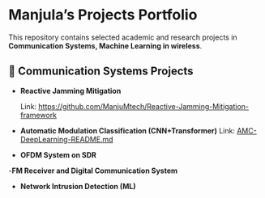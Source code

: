 # Manjula’s Projects Portfolio

This repository contains selected academic and research projects in **Communication Systems, Machine Learning in wireless**.  


## 📡 Communication Systems Projects
- **Reactive Jamming Mitigation**

  Link: https://github.com/ManjuMtech/Reactive-Jamming-Mitigation-framework 


- **Automatic Modulation Classification (CNN+Transformer)**
  Link: [AMC-DeepLearning-README.md ](https://github.com/ManjuMtech/AMC-DeepLearning-README.md)

  
- **OFDM System on SDR**  

  
-**FM Receiver and Digital Communication System**

- **Network Intrusion Detection (ML)**
  
